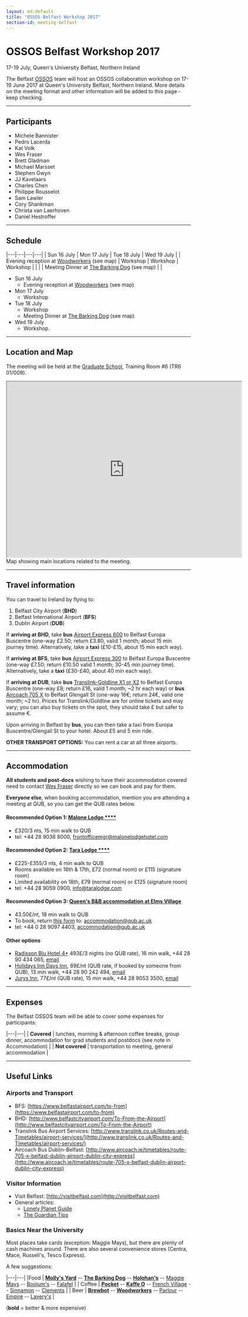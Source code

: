 ```yaml
---
layout: md-default
title: "OSSOS Belfast Workshop 2017"
section-id: meeting-belfast
---
```


# OSSOS Belfast Workshop 2017
17-19 July, Queen's University Belfast, Northern Ireland

The Belfast [OSSOS](http://www.ossos-survey.org/) team will host an OSSOS collaboration workshop on 17-19 June 2017 at Queen's University Belfast, Northern Ireland. More details on the meeting  format and other information will be added to this page - keep checking.

-----

## Participants
- Michele Bannister
- Pedro Lacerda
- Kat Volk
- Wes Fraser
- Brett Gladman
- Michael Marsset
- Stephen Gwyn
- JJ Kavelaars
- Charles Chen
- Philippe Rousselot
- Sam Lawler
- Cory Shankman
- Christa van Laerhoven
- Daniel Hestroffer

-----

## Schedule

|---|---|---|---|
| Sun 16 July | Mon 17 July | Tue 18 July | Wed 19 July |
| Evening reception at [Woodworkers](http://www.laverysbelfast.com/the-woodworkers-craft-beer-bar-belfast) (see map) | Workshop | Workshop |  Workshop |
|  |  | Meeting Dinner at [The Barking Dog](http://www.lonelyplanet.com/northern-ireland/belfast/restaurants/barking-dog/a/poi-eat/1220201/1316897) (see map) |  |

- Sun 16 July
   - Evening reception at [Woodworkers](http://www.laverysbelfast.com/the-woodworkers-craft-beer-bar-belfast) (see map)
- Mon 17 July
   - Workshop
- Tue 18 July
   - Workshop
   - Meeting Dinner at [The Barking Dog](http://www.lonelyplanet.com/northern-ireland/belfast/restaurants/barking-dog/a/poi-eat/1220201/1316897) (see map)
- Wed 19 July
   - Workshop.

-----

## Location and Map

The meeting will be held at the [Graduate School](https://www.qub.ac.uk/sites/graduateschool/AbouttheGraduateSchool/), Training Room \#6 (TR6 01/009).

<iframe src="https://www.google.com/maps/d/u/0/embed?mid=1XKdDk0brw7_l6k6rUEC7-xV7iek" width="640" height="480"></iframe>
Map showing main locations related to the meeting.

-----

## Travel information

You can travel to Ireland by flying to:

1. Belfast City Airport (**BHD**)
2. Belfast International Airport (**BFS**)
3. Dublin Airport (**DUB**)

If **arriving at BHD**, take **bus** [Airport Express 600](http://www.belfastcityairport.com/To-From-the-Airport) to Belfast Europa Buscentre (one-way £2.50; return £3.80, valid 1 month; about 15 min journey time). Alternatively, take a **taxi** (£10-£15, about 15 min each way).

If **arriving at BFS**, take **bus** [Airport Express 300](https://www.belfastairport.com/to-from) to Belfast Europa Buscentre (one-way £7.50; return £10.50 valid 1 month; 30-45 min journey time). Alternatively, take a **taxi** (£30-£40, about 40 min each way).

If **arriving at DUB**, take **bus** [Translink-Goldline X1 or X2](http://www.translink.co.uk/Services/Goldline/Timetables/) to Belfast Europa Buscentre (one-way £8; return £16, valid 1 month; ~2 hr each way) or **bus** [Aircoach 705 X](http://www.aircoach.ie/timetables/route-705-x-belfast-dublin-airport-dublin-city-express) to Belfast Glengall St (one-way 16€; return 24€, valid one month; ~2 hr). Prices for Translink/Goldline are for online tickets and may vary; you can also buy tickets on the spot, they should take £ but safer to assume €.

Upon arriving in Belfast by **bus**, you can then take a taxi from Europa Buscentre/Glengall St to your hotel. About £5 and 5 min ride.

**OTHER TRANSPORT OPTIONS:** You can rent a car at all three airports.

-----

## Accommodation

**All students and post-docs** wishing to have their accommodation covered need to contact [Wes Fraser](mailto:wes.fraser@qub.ac.uk) directly so we can book and pay for them.

**Everyone else**, when booking accommodation, mention you are attending a meeting at QUB, so you can get the QUB rates below.

#### Recommended Option 1: [Malone Lodge \*\*\*\*](http://www.malonelodgehotelbelfast.com/en/)
- £320/3 nts, 15 min walk to QUB
- tel: +44 28 9038 8000, [frontofficemgr@malonelodgehotel.com](frontofficemgr@malonelodgehotel.com)

#### Recommended Option 2: [Tara Lodge \*\*\*\*](https://www.taralodge.com/)
- £225-£355/3 nts, 4 min walk to QUB
- Rooms available on 16th & 17th, £72 (normal room) or £115 (signature room)
- Limited availability on 18th, £79 (normal room) or £125 (signature room)
- tel: +44 28 9059 0900, [info@taralodge.com](info@taralodge.com)


#### Recommended Option 3: [Queen's B&B accommodation at Elms Village](http://www.stayatqueens.com/sites/StayAtQueens/SummerAccommodation/SummerSchools/)
- 43.50£/nt, 18 min walk to QUB
- To book, return [this form](https://qubstudentcloud-my.sharepoint.com/personal/3046165_ads_qub_ac_uk/_layouts/15/guestaccess.aspx?docid=06be33b85fbc24eff93bdb59869f7dff1&authkey=AThgoV6OECO1qwApWwE724I) to: [accommodation@qub.ac.uk](accommodation@qub.ac.uk)
- tel: +44 0 28 9097 4403, [accommodation@qub.ac.uk](accommodation@qub.ac.uk)


#### Other options

- [Radisson Blu Hotel 4\*](https://www.radissonblu.com/en/hotel-belfast) 493£/3 nights (no QUB rate), 16 min walk, +44 28 90 434 065, [email](mailto:info.belfast@radissonblu.com)
- [Holidays Inn Days Inn](http://www.hibelfastcitycentre.co.uk/), 89£/nt (QUB rate, if booked by someone from QUB), 13 min walk, +44 28 90 242 494, [email](mailto:reservations@hibelfastcitycentre.co.uk)
- [Jurys Inn](https://www.jurysinns.com/hotels/belfast), 77£/nt (QUB rate), 15 min walk, +44 28 9053 3500, [email](mailto:jurysinnbelfast@jurysinns.com)

-----

## Expenses

The Belfast OSSOS team will be able to cover some expenses for participants:

|---|---|
| **Covered** | lunches, morning & afternoon coffee breaks, group dinner, accommodation for grad students and postdocs (see note in Accommodation) |
| **Not covered** | transportation to meeting, general accommodation |

-----

## Useful Links

### Airports and Transport
- BFS: [https://www.belfastairport.com/to-from](https://www.belfastairport.com/to-from)
- BHD: [http://www.belfastcityairport.com/To-From-the-Airport](http://www.belfastcityairport.com/To-From-the-Airport)
- Translink Bus Airport Services: [http://www.translink.co.uk/Routes-and-Timetables/airport-services/](http://www.translink.co.uk/Routes-and-Timetables/airport-services/)
- Aircoach Bus Dublin-Belfast: [http://www.aircoach.ie/timetables/route-705-x-belfast-dublin-airport-dublin-city-express](http://www.aircoach.ie/timetables/route-705-x-belfast-dublin-airport-dublin-city-express)

### Visitor Information
- Visit Belfast: [http://visitbelfast.com](http://visitbelfast.com)
- General articles:
	- [Lonely Planet Guide](https://www.lonelyplanet.com/ireland/northern-ireland/belfast)
	- [The Guardian Tips](https://www.theguardian.com/travel/2016/jul/26/alternative-city-guide-belfast-northern-ireland)

### Basics Near the University
Most places take cards (exception: Maggie Mays), but there are plenty of cash machines around. There are also several convenience stores (Centra, Mace, Russell's, Tesco Express). 

A few suggestions:

|---|---|
|Food | [**Molly's Yard**](http://www.lonelyplanet.com/northern-ireland/belfast/restaurants/mollys-yard/a/poi-eat/408174/1316897) -- [**The Barking Dog**](http://www.lonelyplanet.com/northern-ireland/belfast/restaurants/barking-dog/a/poi-eat/1220201/1316897) -- [**Holohan's**](http://www.lonelyplanet.com/northern-ireland/belfast/restaurants/holohans/a/poi-eat/1513730/1316897) -- [Maggie Mays](http://maggiemaysbelfastcafe.co.uk) -- [Boojum's](http://www.boojummex.com/belfast-botanic/) -- [Falafel](http://www.falafel-belfast.co.uk) |
| Coffee | [**Pocket**](http://www.thepocket.coffee) -- [**Kaffe O**](http://www.kaffeo.coffee) -- [French Village](http://www.frenchvillagebakery.co.uk) -- [Sinnamon](http://sinnamoncoffee.co.uk) -- [Clements](http://clementscoffee.com) |
| Beer | [**Brewbot**](https://www.brewbotbelfast.com) -- [**Woodworkers**](http://www.laverysbelfast.com/the-woodworkers-craft-beer-bar-belfast) -- [Parlour](http://www.parlourbar.co.uk) -- [Empire](http://www.thebelfastempire.com) -- [Lavery's](http://www.laverysbelfast.com) |

(**bold** = better & more expensive)

